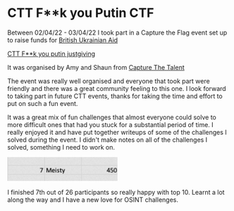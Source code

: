 # CTT F**k you Putin CTF

Between 02/04/22 - 03/04/22 I took part in a Capture the Flag event set up to raise funds for [British Ukrainian Aid](https://british-ukrainianaid.org/)

[CTT F**k you putin justgiving](https://justgiving.com/fundraising/capturethetalent)

It was organised by Amy and Shaun from [Capture The Talent](https://capturethetalent.co.uk/) 

The event was really well organised and everyone that took part were friendly and there was a great community feeling to this one.  I look forward to taking part in future CTT events, thanks for taking the time and effort to put on such a fun event. 

It was a great mix of fun challenges that almost everyone could solve to more difficult ones that had you stuck for a substantial period of time.  I really enjoyed it and have put together writeups of some of the challenges I solved during the event. I didn't make notes on all of the challenges I solved, something I need to work on. 

[<img src="meisty_standings.png"
  style="width: 250px;"/>](meisty_standings.png)
  
I finished 7th out of 26 participants so really happy with top 10.  Learnt a lot along the way and I have a new love for OSINT challenges.  
